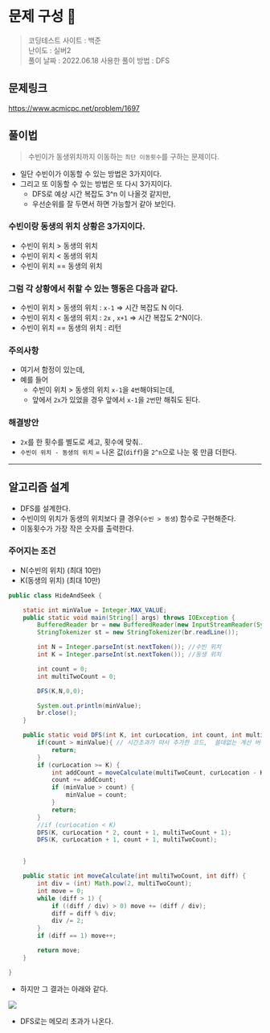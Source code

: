 # 문제 구성 📖
> 코딩테스트 사이트 : 백준  
> 난이도 : 실버2     
> 풀이 날짜 : 2022.06.18 
> 사용한 풀이 방법 : DFS

## 문제링크
https://www.acmicpc.net/problem/1697

## 풀이법
> 수빈이가 동생위치까지 이동하는 `최단 이동횟수`를 구하는 문제이다. 
- 일단 수빈이가 이동할 수 있는 방법은 3가지이다.
- 그리고 또 이동할 수 있는 방법은 또 다시 3가지이다.
  - DFS로 예상 시간 복잡도 3^n 이 나올것 같지만,
  - 우선순위를 잘 두면서 하면 가능할거 같아 보인다.

### 수빈이랑 동생의 위치 상황은 3가지이다.
- 수빈이 위치 > 동생의 위치
- 수빈이 위치 < 동생의 위치
- 수빈이 위치 == 동생의 위치

### 그럼 각 상황에서 취할 수 있는 행동은 다음과 같다.
- 수빈이 위치 > 동생의 위치 :  `x-1`   => 시간 복잡도 N 이다.
- 수빈이 위치 < 동생의 위치 :  `2x` , `x+1` => 시간 복잡도 2^N이다.
- 수빈이 위치 == 동생의 위치 :  리턴

### 주의사항
 - 여기서 함정이 있는데,
 - 예를 들어 
   - 수빈이 위치 > 동생의 위치 `x-1`을 `4번`해야되는데,
   - 앞에서 `2x`가 있었을 경우 앞에서 `x-1`을 `2번`만 해줘도 된다.

### 해결방안 
 - `2x`를 한 횟수를 별도로 세고, 횟수에 맞춰..
 - `수빈이 위치 - 동생의 위치` = 나온 값(`diff`)을  `2^n`으로 나눈 몫 만큼 더한다.

---


## 알고리즘 설계
- DFS를 설계한다. 
- 수빈이의 위치가 동생의 위치보다 클 경우(`수빈 > 동생`) 함수로 구현해준다. 
- 이동횟수가 가장 작은 숫자를 출력한다.
 
### 주어지는 조건
 - N(수빈의 위치) (최대 10만)
 - K(동생의 위치) (최대 10만)


```java
public class HideAndSeek {

    static int minValue = Integer.MAX_VALUE;
    public static void main(String[] args) throws IOException {
        BufferedReader br = new BufferedReader(new InputStreamReader(System.in));
        StringTokenizer st = new StringTokenizer(br.readLine());

        int N = Integer.parseInt(st.nextToken()); //수빈 위치
        int K = Integer.parseInt(st.nextToken()); //동생 위치

        int count = 0;
        int multiTwoCount = 0;

        DFS(K,N,0,0);

        System.out.println(minValue);
        br.close();
    }

    public static void DFS(int K, int curLocation, int count, int multiTwoCount) {
        if(count > minValue){ // 시간초과가 떠서 추가한 코드,  쓸데없는 계산 버림
            return;
        }
        if (curLocation >= K) {
            int addCount = moveCalculate(multiTwoCount, curLocation - K);
            count += addCount;
            if (minValue > count) {
                minValue = count;
            }
            return;
        }
        //if (curLocation < K)
        DFS(K, curLocation * 2, count + 1, multiTwoCount + 1);
        DFS(K, curLocation + 1, count + 1, multiTwoCount);


    }

    public static int moveCalculate(int multiTwoCount, int diff) {
        int div = (int) Math.pow(2, multiTwoCount);
        int move = 0;
        while (diff > 1) {
            if ((diff / div) > 0) move += (diff / div);
            diff = diff % div;
            div /= 2;
        }
        if (diff == 1) move++;

        return move;
    }

}
```

- 하지만 그 결과는 아래와 같다.
<img src="https://user-images.githubusercontent.com/104331549/174432966-42bdd8fb-891b-4085-b236-11e3744bd7ce.png">

- DFS로는 메모리 초과가 나온다. 

